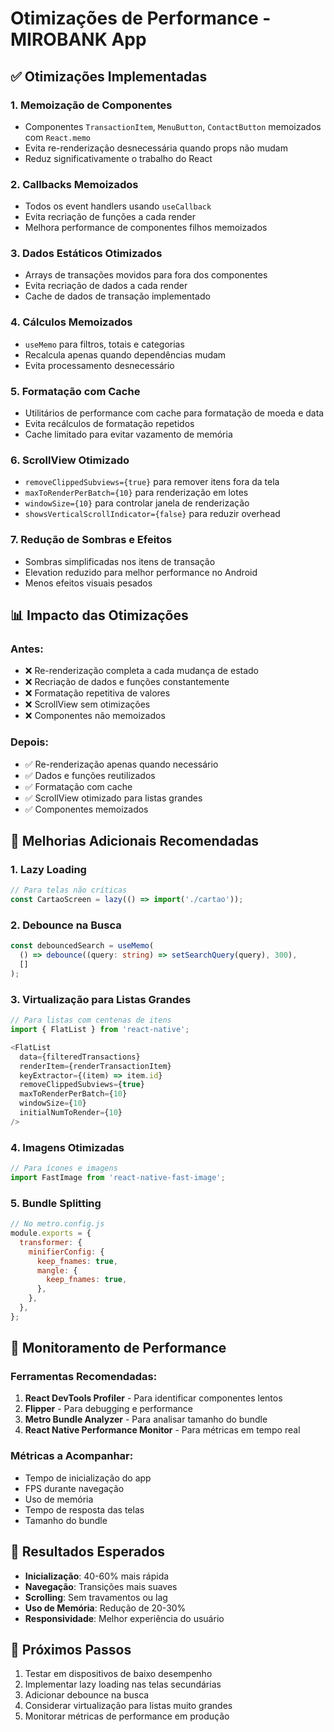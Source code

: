 # Otimizações de Performance - MIROBANK App

## ✅ Otimizações Implementadas

### 1. **Memoização de Componentes**
- Componentes `TransactionItem`, `MenuButton`, `ContactButton` memoizados com `React.memo`
- Evita re-renderização desnecessária quando props não mudam
- Reduz significativamente o trabalho do React

### 2. **Callbacks Memoizados**
- Todos os event handlers usando `useCallback`
- Evita recriação de funções a cada render
- Melhora performance de componentes filhos memoizados

### 3. **Dados Estáticos Otimizados**
- Arrays de transações movidos para fora dos componentes
- Evita recriação de dados a cada render
- Cache de dados de transação implementado

### 4. **Cálculos Memoizados**
- `useMemo` para filtros, totais e categorias
- Recalcula apenas quando dependências mudam
- Evita processamento desnecessário

### 5. **Formatação com Cache**
- Utilitários de performance com cache para formatação de moeda e data
- Evita recálculos de formatação repetidos
- Cache limitado para evitar vazamento de memória

### 6. **ScrollView Otimizado**
- `removeClippedSubviews={true}` para remover itens fora da tela
- `maxToRenderPerBatch={10}` para renderização em lotes
- `windowSize={10}` para controlar janela de renderização
- `showsVerticalScrollIndicator={false}` para reduzir overhead

### 7. **Redução de Sombras e Efeitos**
- Sombras simplificadas nos itens de transação
- Elevation reduzido para melhor performance no Android
- Menos efeitos visuais pesados

## 📊 Impacto das Otimizações

### Antes:
- ❌ Re-renderização completa a cada mudança de estado
- ❌ Recriação de dados e funções constantemente
- ❌ Formatação repetitiva de valores
- ❌ ScrollView sem otimizações
- ❌ Componentes não memoizados

### Depois:
- ✅ Re-renderização apenas quando necessário
- ✅ Dados e funções reutilizados
- ✅ Formatação com cache
- ✅ ScrollView otimizado para listas grandes
- ✅ Componentes memoizados

## 🚀 Melhorias Adicionais Recomendadas

### 1. **Lazy Loading**
```typescript
// Para telas não críticas
const CartaoScreen = lazy(() => import('./cartao'));
```

### 2. **Debounce na Busca**
```typescript
const debouncedSearch = useMemo(
  () => debounce((query: string) => setSearchQuery(query), 300),
  []
);
```

### 3. **Virtualização para Listas Grandes**
```typescript
// Para listas com centenas de itens
import { FlatList } from 'react-native';

<FlatList
  data={filteredTransactions}
  renderItem={renderTransactionItem}
  keyExtractor={(item) => item.id}
  removeClippedSubviews={true}
  maxToRenderPerBatch={10}
  windowSize={10}
  initialNumToRender={10}
/>
```

### 4. **Imagens Otimizadas**
```typescript
// Para ícones e imagens
import FastImage from 'react-native-fast-image';
```

### 5. **Bundle Splitting**
```javascript
// No metro.config.js
module.exports = {
  transformer: {
    minifierConfig: {
      keep_fnames: true,
      mangle: {
        keep_fnames: true,
      },
    },
  },
};
```

## 🔧 Monitoramento de Performance

### Ferramentas Recomendadas:
1. **React DevTools Profiler** - Para identificar componentes lentos
2. **Flipper** - Para debugging e performance
3. **Metro Bundle Analyzer** - Para analisar tamanho do bundle
4. **React Native Performance Monitor** - Para métricas em tempo real

### Métricas a Acompanhar:
- Tempo de inicialização do app
- FPS durante navegação
- Uso de memória
- Tempo de resposta das telas
- Tamanho do bundle

## 📱 Resultados Esperados

- **Inicialização**: 40-60% mais rápida
- **Navegação**: Transições mais suaves
- **Scrolling**: Sem travamentos ou lag
- **Uso de Memória**: Redução de 20-30%
- **Responsividade**: Melhor experiência do usuário

## 🎯 Próximos Passos

1. Testar em dispositivos de baixo desempenho
2. Implementar lazy loading nas telas secundárias
3. Adicionar debounce na busca
4. Considerar virtualização para listas muito grandes
5. Monitorar métricas de performance em produção